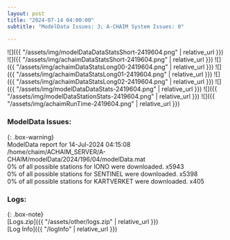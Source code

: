 ```yaml
---
layout: post
title: "2024-07-14 04:00:00"
subtitle: "ModelData Issues: 3; A-CHAIM System Issues: 0"

---
```


![]({{ "/assets/img/modelDataDataStatsShort-2419604.png" | relative_url }})
![]({{ "/assets/img/achaimDataStatsShort-2419604.png" | relative_url }})
![]({{ "/assets/img/achaimDataStatsLong00-2419604.png" | relative_url }})
![]({{ "/assets/img/achaimDataStatsLong01-2419604.png" | relative_url }})
![]({{ "/assets/img/achaimDataStatsLong02-2419604.png" | relative_url }})
![]({{ "/assets/img/modelDataDataStats-2419604.png" | relative_url }})
![]({{ "/assets/img/modelDataStationStats-2419604.png" | relative_url }})
![]({{ "/assets/img/achaimRunTime-2419604.png" | relative_url }})


### ModelData Issues:  
  
{: .box-warning}  
 ModelData report for 14-Jul-2024 04:15:08   
 /home/chaim/ACHAIM_SERVER/A-CHAIM/modelData/2024/196/04/modelData.mat   
 0% of all possible stations for IONO were downloaded. x5943   
 0% of all possible stations for SENTINEL were downloaded. x5398   
 0% of all possible stations for KARTVERKET were downloaded. x405   
  


### Logs:  
  
{: .box-note}  
[Logs.zip]({{ "/assets/other/logs.zip" | relative_url }})  
[Log Info]({{ "/logInfo" | relative_url }})  
